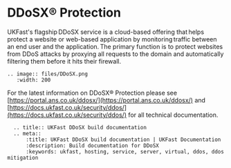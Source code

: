 # DDoSX® Protection

UKFast's flagship DDoSX service is a cloud-based offering that helps protect a website or web-based application by monitoring traffic between an end user and the application. The primary function is to protect websites from DDoS attacks by proxying all requests to the domain and automatically filtering them before it hits their firewall.

```eval_rst
.. image:: files/DDoSX.png
   :width: 200
```

For the latest information on DDoSX® Protection please see [https://portal.ans.co.uk/ddosx/](https://portal.ans.co.uk/ddosx/) and [https://docs.ukfast.co.uk/security/ddos/](https://docs.ukfast.co.uk/security/ddos/) for all technical documentation.

```eval_rst
  .. title:: UKFast DDoSX build documentation
  .. meta::
      :title: UKFast DDoSX build documentation | UKFast Documentation
      :description: Build documentation for DDoSX
      :keywords: ukfast, hosting, service, server, virtual, ddos, ddos mitigation
```

